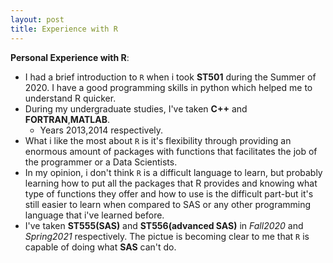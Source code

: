 ```yaml
---
layout: post
title: Experience with R  
---    
```


__Personal Experience with R__:  

* I had a brief introduction to `R` when i took __ST501__ during the Summer of 2020. I have a good programming skills in python which helped me to understand R quicker.       
* During my undergraduate studies, I've taken __C++__ and __FORTRAN__,__MATLAB__.  
  + Years 2013,2014 respectively. 
* What i like the most about `R` is it's flexibility through providing an enormous amount of packages with functions that facilitates the job of the programmer or a Data Scientists.    
* In my opinion, i don't think `R` is a difficult language to learn, but probably learning how to put all the packages that R provides and knowing what type of functions they offer and how to use is the difficult part-but it's still easier to learn when compared to SAS or any other programming language that i've learned before.  
* I've taken __ST555(SAS)__ and __ST556(advanced SAS)__ in _Fall2020_ and _Spring2021_ respectively. The pictue is becoming clear to me that `R` is capable of doing what __SAS__ can't do.  
